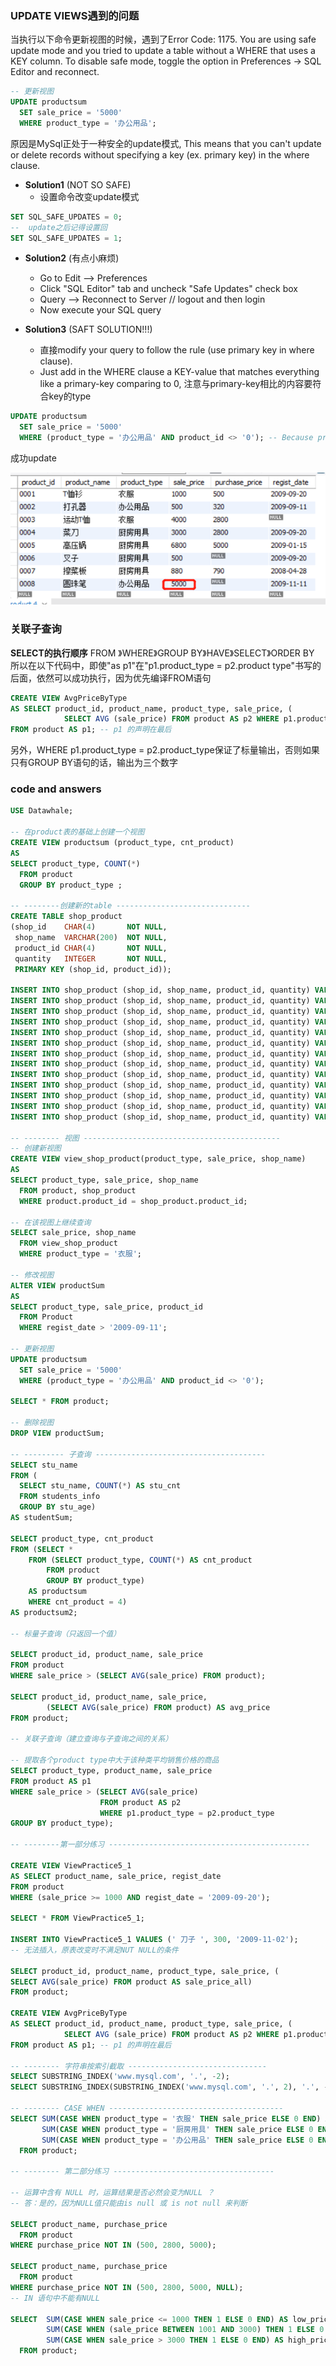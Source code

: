 ### UPDATE VIEWS遇到的问题

当执行以下命令更新视图的时候，遇到了Error Code: 1175. You are using safe update mode and you tried to update a table without a WHERE that uses a KEY column. To disable safe mode, toggle the option in Preferences -> SQL Editor and reconnect.
```sql
-- 更新视图
UPDATE productsum
  SET sale_price = '5000'
  WHERE product_type = '办公用品';
```
原因是MySql正处于一种安全的update模式, This means that you can't update or delete records without specifying a key (ex. primary key) in the where clause.

- **Solution1** (NOT SO SAFE)
  - 设置命令改变update模式
```sql
SET SQL_SAFE_UPDATES = 0;
--  update之后记得设置回
SET SQL_SAFE_UPDATES = 1;
```
  
- **Solution2** (有点小麻烦)
  - Go to Edit --> Preferences
  - Click "SQL Editor" tab and uncheck "Safe Updates" check box
  - Query --> Reconnect to Server // logout and then login
  - Now execute your SQL query
  
- **Solution3** (SAFT SOLUTION!!!)
  - 直接modify your query to follow the rule (use primary key in where clause).
  - Just add in the WHERE clause a KEY-value that matches everything like a primary-key comparing to 0, 注意与primary-key相比的内容要符合key的type
```sql
UPDATE productsum
  SET sale_price = '5000'
  WHERE (product_type = '办公用品' AND product_id <> '0'); -- Because product_id is a primary key
```
成功update

![image](https://github.com/Ramhxl/SQL/blob/main/images/ch03_update.png)

### 关联子查询
**SELECT的执行顺序**
FROM 》WHERE》GROUP BY》HAVE》SELECT》ORDER BY
所以在以下代码中，即使"as p1"在"p1.product_type = p2.product type"书写的后面，依然可以成功执行，因为优先编译FROM语句
```sql
CREATE VIEW AvgPriceByType
AS SELECT product_id, product_name, product_type, sale_price, (
			SELECT AVG (sale_price) FROM product AS p2 WHERE p1.product_type = p2.product_type GROUP BY (product_type))AS avg_sale_price
FROM product AS p1; -- p1 的声明在最后
```
另外，WHERE p1.product_type = p2.product_type保证了标量输出，否则如果只有GROUP BY语句的话，输出为三个数字

### code and answers
```sql
USE Datawhale;

-- 在product表的基础上创建一个视图
CREATE VIEW productsum (product_type, cnt_product)
AS
SELECT product_type, COUNT(*)
  FROM product
  GROUP BY product_type ;

-- --------创建新的table ------------------------------
CREATE TABLE shop_product
(shop_id    CHAR(4)       NOT NULL,
 shop_name  VARCHAR(200)  NOT NULL,
 product_id CHAR(4)       NOT NULL,
 quantity   INTEGER       NOT NULL,
 PRIMARY KEY (shop_id, product_id));

INSERT INTO shop_product (shop_id, shop_name, product_id, quantity) VALUES ('000A',	'东京',		'0001',	30);
INSERT INTO shop_product (shop_id, shop_name, product_id, quantity) VALUES ('000A',	'东京',		'0002',	50);
INSERT INTO shop_product (shop_id, shop_name, product_id, quantity) VALUES ('000A',	'东京',		'0003',	15);
INSERT INTO shop_product (shop_id, shop_name, product_id, quantity) VALUES ('000B',	'名古屋',	'0002',	30);
INSERT INTO shop_product (shop_id, shop_name, product_id, quantity) VALUES ('000B',	'名古屋',	'0003',	120);
INSERT INTO shop_product (shop_id, shop_name, product_id, quantity) VALUES ('000B',	'名古屋',	'0004',	20);
INSERT INTO shop_product (shop_id, shop_name, product_id, quantity) VALUES ('000B',	'名古屋',	'0006',	10);
INSERT INTO shop_product (shop_id, shop_name, product_id, quantity) VALUES ('000B',	'名古屋',	'0007',	40);
INSERT INTO shop_product (shop_id, shop_name, product_id, quantity) VALUES ('000C',	'大阪',		'0003',	20);
INSERT INTO shop_product (shop_id, shop_name, product_id, quantity) VALUES ('000C',	'大阪',		'0004',	50);
INSERT INTO shop_product (shop_id, shop_name, product_id, quantity) VALUES ('000C',	'大阪',		'0006',	90);
INSERT INTO shop_product (shop_id, shop_name, product_id, quantity) VALUES ('000C',	'大阪',		'0007',	70);
INSERT INTO shop_product (shop_id, shop_name, product_id, quantity) VALUES ('000D',	'福冈',		'0001',	100);

-- -------- 视图 -------------------------------------------- 
-- 创建新视图
CREATE VIEW view_shop_product(product_type, sale_price, shop_name)
AS
SELECT product_type, sale_price, shop_name
  FROM product, shop_product
  WHERE product.product_id = shop_product.product_id;
  
-- 在该视图上继续查询
SELECT sale_price, shop_name
  FROM view_shop_product
  WHERE product_type = '衣服';

-- 修改视图
ALTER VIEW productSum
AS
SELECT product_type, sale_price, product_id
  FROM Product
  WHERE regist_date > '2009-09-11';
  
-- 更新视图
UPDATE productsum
  SET sale_price = '5000'
  WHERE (product_type = '办公用品' AND product_id <> '0');

SELECT * FROM product;

-- 删除视图
DROP VIEW productSum;

-- --------- 子查询 -------------------------------------- 
SELECT stu_name
FROM (
  SELECT stu_name, COUNT(*) AS stu_cnt
  FROM students_info
  GROUP BY stu_age) 
AS studentSum;

SELECT product_type, cnt_product
FROM (SELECT *
	FROM (SELECT product_type, COUNT(*) AS cnt_product
		FROM product 
		GROUP BY product_type) 
	AS productsum
	WHERE cnt_product = 4) 
AS productsum2;

-- 标量子查询（只返回一个值）

SELECT product_id, product_name, sale_price
FROM product
WHERE sale_price > (SELECT AVG(sale_price) FROM product);
 
SELECT product_id, product_name, sale_price, 
		(SELECT AVG(sale_price) FROM product) AS avg_price
FROM product;

-- 关联子查询（建立查询与子查询之间的关系）

-- 提取各个product type中大于该种类平均销售价格的商品
SELECT product_type, product_name, sale_price 
FROM product AS p1
WHERE sale_price > (SELECT AVG(sale_price) 
					FROM product AS p2 
                    WHERE p1.product_type = p2.product_type
GROUP BY product_type);

-- --------第一部分练习 ---------------------------------------------

CREATE VIEW ViewPractice5_1
AS SELECT product_name, sale_price, regist_date
FROM product
WHERE (sale_price >= 1000 AND regist_date = '2009-09-20');

SELECT * FROM ViewPractice5_1;

INSERT INTO ViewPractice5_1 VALUES (' 刀子 ', 300, '2009-11-02'); 
-- 无法插入，原表改变时不满足NUT NULL的条件

SELECT product_id, product_name, product_type, sale_price, (
SELECT AVG(sale_price) FROM product AS sale_price_all)
FROM product;

CREATE VIEW AvgPriceByType
AS SELECT product_id, product_name, product_type, sale_price, (
			SELECT AVG (sale_price) FROM product AS p2 WHERE p1.product_type = p2.product_type GROUP BY (product_type))AS avg_sale_price
FROM product AS p1; -- p1 的声明在最后

-- -------- 字符串按索引截取 -------------------------------
SELECT SUBSTRING_INDEX('www.mysql.com', '.', -2);
SELECT SUBSTRING_INDEX(SUBSTRING_INDEX('www.mysql.com', '.', 2), '.', -1);

-- -------- CASE WHEN ---------------------------------------
SELECT SUM(CASE WHEN product_type = '衣服' THEN sale_price ELSE 0 END) AS sum_price_clothes,
       SUM(CASE WHEN product_type = '厨房用具' THEN sale_price ELSE 0 END) AS sum_price_kitchen,
       SUM(CASE WHEN product_type = '办公用品' THEN sale_price ELSE 0 END) AS sum_price_office
  FROM product;
  
-- -------- 第二部分练习 ------------------------------------

-- 运算中含有 NULL 时，运算结果是否必然会变为NULL ？
-- 答：是的，因为NULL值只能由is null 或 is not null 来判断
  
SELECT product_name, purchase_price
  FROM product
WHERE purchase_price NOT IN (500, 2800, 5000);

SELECT product_name, purchase_price
  FROM product
WHERE purchase_price NOT IN (500, 2800, 5000, NULL);
-- IN 语句中不能有NULL

SELECT  SUM(CASE WHEN sale_price <= 1000 THEN 1 ELSE 0 END) AS low_price,
		SUM(CASE WHEN (sale_price BETWEEN 1001 AND 3000) THEN 1 ELSE 0 END) AS mid_price,
        SUM(CASE WHEN sale_price > 3000 THEN 1 ELSE 0 END) AS high_price
  FROM product;
```  


